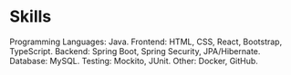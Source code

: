 # **Skills**

Programming Languages: Java.
Frontend: HTML, CSS, React, Bootstrap, TypeScript.
Backend: Spring Boot, Spring Security, JPA/Hibernate.
Database: MySQL.
Testing: Mockito, JUnit.
Other: Docker, GitHub.
